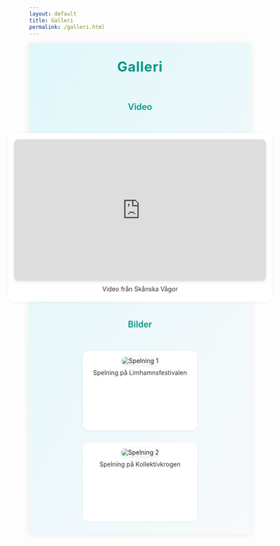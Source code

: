 ```yaml
---
layout: default
title: Galleri
permalink: /galleri.html
---
```


<style>
.hero {
  display: flex;
  flex-direction: column;
  align-items: center;
  justify-content: center;
  background: linear-gradient(120deg, #e0f7fa 0%, #f8fafc 100%);
  padding: 2.5em 1em 2em 1em;
  box-shadow: 0 2px 16px rgba(0,0,0,0.07);
}
.hero-title {
  font-size: 2.2em;
  font-weight: 700;
  color: #009688;
  margin-bottom: 0.7em;
  letter-spacing: 0.03em;
  text-align: center;
}
.gallery-section-title {
  font-size: 1.4em;
  color: #009688;
  margin: 2em 0 1em 0;
  text-align: center;
  font-weight: 600;
}
.gallery-list {
  display: flex;
  flex-wrap: wrap;
  gap: 2em;
  justify-content: center;
  margin-top: 2em;
}
.gallery-card {
  background: #fff;
  border-radius: 12px;
  box-shadow: 0 1px 6px rgba(0,0,0,0.06);
  padding: 1em 1em 1.5em 1em;
  width: 260px;
  min-height: 180px;
  display: flex;
  flex-direction: column;
  align-items: center;
  box-sizing: border-box;
}
.gallery-card img {
  max-width: 100%;
  max-height: 140px;
  border-radius: 8px;
  margin-bottom: 0.7em;
  box-shadow: 0 2px 8px rgba(0,0,0,0.10);
  cursor: pointer;
  transition: box-shadow 0.2s;
}
.gallery-card img:hover {
  box-shadow: 0 4px 16px rgba(0,150,136,0.18);
}
.gallery-caption {
  font-size: 1em;
  color: #333;
  text-align: center;
}
/* Video card styles */
.video-list {
  display: flex;
  flex-wrap: wrap;
  gap: 2em;
  justify-content: center;
  margin-top: 2em;
}
.video-card {
  background: #fff;
  border-radius: 12px;
  box-shadow: 0 1px 6px rgba(0,0,0,0.06);
  padding: 1em 1em 1.5em 1em;
  width: 600px;
  min-height: 340px;
  display: flex;
  flex-direction: column;
  align-items: center;
  box-sizing: border-box;
}
.video-card .video-wrapper {
  position: relative;
  width: 100%;
  padding-bottom: 56.25%;
  height: 0;
  overflow: hidden;
  border-radius: 8px;
  box-shadow: 0 2px 8px rgba(0,0,0,0.10);
  margin-bottom: 0.7em;
}
.video-card iframe {
  position: absolute;
  top: 0; left: 0; width: 100%; height: 100%; border: 0;
  border-radius: 8px;
}
/* Lightbox styles */
.lightbox {
  display: none;
  position: fixed;
  z-index: 9999;
  left: 0; top: 0; width: 100vw; height: 100vh;
  background: rgba(0,0,0,0.85);
  align-items: center;
  justify-content: center;
}
.lightbox.active {
  display: flex;
}
.lightbox img {
  max-width: 90vw;
  max-height: 90vh;
  border-radius: 12px;
  box-shadow: 0 4px 32px rgba(0,0,0,0.25);
}
.lightbox-close {
  position: absolute;
  top: 2vw;
  right: 3vw;
  color: #fff;
  font-size: 2.5em;
  font-weight: bold;
  cursor: pointer;
  z-index: 10001;
  text-shadow: 0 2px 8px #000;
}
@media (max-width: 700px) {
  .hero {
    padding: 1.2em 0.3em 1.2em 0.3em;
  }
  .hero-title {
    font-size: 1.3em;
  }
  .gallery-list, .video-list {
    flex-direction: column;
    gap: 1em;
    align-items: center;
  }
  .gallery-card, .video-card {
    min-width: 0;
    width: 98vw;
    max-width: 98vw;
    padding: 1em 0.5em;
  }
  .gallery-card img {
    max-width: 95vw;
    max-height: 180px;
  }
  .video-card .video-wrapper {
    padding-bottom: 56.25%;
    min-height: 180px;
  }
}
</style>

<div class="hero">
  <div class="hero-title">Galleri</div>
  <div class="gallery-section-title">Video</div>
  <div class="video-list">
    <div class="video-card">
      <div class="video-wrapper">
        <iframe src="https://www.youtube.com/embed/_L8Fi8Xahaw" title="YouTube video" allowfullscreen></iframe>
      </div>
      <div class="gallery-caption">Video från Skånska Vågor</div>
    </div>
    <!-- Lägg till fler videos här -->
  </div>
  <div class="gallery-section-title">Bilder</div>
  <div class="gallery-list">
    <div class="gallery-card">
      <img src="{{ site.baseurl }}/public/galleri/501057291_10226767836958236_8478783061480093931_n.jpg" alt="Spelning 1" onclick="openLightbox(this)">
      <div class="gallery-caption">Spelning på Limhamnsfestivalen</div>
    </div>
    <div class="gallery-card">
      <img src="{{ site.baseurl }}/public/galleri/516693477_10227548120584839_2821924789254496156_n.jpg" alt="Spelning 2" onclick="openLightbox(this)">
      <div class="gallery-caption">Spelning på Kollektivkrogen</div>
    </div>
    <!-- Lägg till fler bilder här -->
  </div>
</div>

<!-- Lightbox markup -->
<div class="lightbox" id="lightbox" onclick="closeLightbox(event)">
  <span class="lightbox-close" onclick="closeLightbox(event)">&times;</span>
  <img id="lightbox-img" src="" alt="">
</div>

<script>
function openLightbox(img) {
  var lightbox = document.getElementById('lightbox');
  var lightboxImg = document.getElementById('lightbox-img');
  lightboxImg.src = img.src;
  lightboxImg.alt = img.alt;
  lightbox.classList.add('active');
}
function closeLightbox(e) {
  if (e.target.classList.contains('lightbox') || e.target.classList.contains('lightbox-close')) {
    document.getElementById('lightbox').classList.remove('active');
  }
}
document.addEventListener('keydown', function(e) {
  if (e.key === 'Escape') {
    document.getElementById('lightbox').classList.remove('active');
  }
});
</script>
